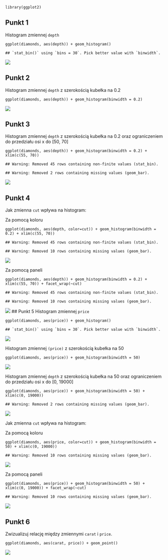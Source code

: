     library(ggplot2)

Punkt 1
-------

Histogram zmiennej `depth`

    ggplot(diamonds, aes(depth)) + geom_histogram()

    ## `stat_bin()` using `bins = 30`. Pick better value with `binwidth`.

![](ex2_files/figure-markdown_strict/p1-1.png)

Punkt 2
-------

Histogram zmiennej `depth` z szerokością kubełka na 0.2

    ggplot(diamonds, aes(depth)) + geom_histogram(binwidth = 0.2)

![](ex2_files/figure-markdown_strict/p2-1.png)

Punkt 3
-------

Histogram zmiennej `depth` z szerokością kubełka na 0.2 oraz
ograniczeniem do przedziału osi x do \[50, 70\]

    ggplot(diamonds, aes(depth)) + geom_histogram(binwidth = 0.2) + xlim(c(55, 70))

    ## Warning: Removed 45 rows containing non-finite values (stat_bin).

    ## Warning: Removed 2 rows containing missing values (geom_bar).

![](ex2_files/figure-markdown_strict/p3-1.png)

Punkt 4
-------

Jak zmienna `cut` wpływa na histogram:

Za pomocą koloru

    ggplot(diamonds, aes(depth, color=cut)) + geom_histogram(binwidth = 0.2) + xlim(c(55, 70))

    ## Warning: Removed 45 rows containing non-finite values (stat_bin).

    ## Warning: Removed 10 rows containing missing values (geom_bar).

![](ex2_files/figure-markdown_strict/p4_1-1.png)

Za pomocą paneli

    ggplot(diamonds, aes(depth)) + geom_histogram(binwidth = 0.2) + xlim(c(55, 70)) + facet_wrap(~cut)

    ## Warning: Removed 45 rows containing non-finite values (stat_bin).

    ## Warning: Removed 10 rows containing missing values (geom_bar).

![](ex2_files/figure-markdown_strict/p4_2-1.png) \#\# Punkt 5 Histogram
zmiennej `price`

    ggplot(diamonds, aes(price)) + geom_histogram()

    ## `stat_bin()` using `bins = 30`. Pick better value with `binwidth`.

![](ex2_files/figure-markdown_strict/p5_1-1.png)

Histogram zmiennej `(price)` z szerokością kubełka na 50

    ggplot(diamonds, aes(price)) + geom_histogram(binwidth = 50)

![](ex2_files/figure-markdown_strict/p5_2-1.png)

Histogram zmiennej `depth` z szerokością kubełka na 50 oraz
ograniczeniem do przedziału osi x do \[0, 19000\]

    ggplot(diamonds, aes(price)) + geom_histogram(binwidth = 50) + xlim(c(0, 19000))

    ## Warning: Removed 2 rows containing missing values (geom_bar).

![](ex2_files/figure-markdown_strict/p5_3-1.png)

Jak zmienna `cut` wpływa na histogram:

Za pomocą koloru

    ggplot(diamonds, aes(price, color=cut)) + geom_histogram(binwidth = 50) + xlim(c(0, 19000))

    ## Warning: Removed 10 rows containing missing values (geom_bar).

![](ex2_files/figure-markdown_strict/p5_4-1.png)

Za pomocą paneli

    ggplot(diamonds, aes(price)) + geom_histogram(binwidth = 50) + xlim(c(0, 19000)) + facet_wrap(~cut)

    ## Warning: Removed 10 rows containing missing values (geom_bar).

![](ex2_files/figure-markdown_strict/p5_5-1.png)

Punkt 6
-------

Zwizualizuj relację między zmiennymi `carat` i `price`.

    ggplot(diamonds, aes(carat, price)) + geom_point()

![](ex2_files/figure-markdown_strict/p6-1.png)
